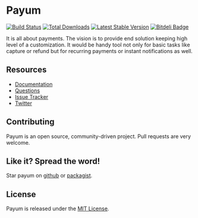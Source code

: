 # Payum
[![Build Status](https://travis-ci.org/Payum/Payum.png?branch=master)](https://travis-ci.org/Payum/Payum)
[![Total Downloads](https://poser.pugx.org/payum/payum/d/total.png)](https://packagist.org/packages/payum/payum)
[![Latest Stable Version](https://poser.pugx.org/payum/payum/version.png)](https://packagist.org/packages/payum/payum)
[![Bitdeli Badge](https://d2weczhvl823v0.cloudfront.net/Payum/payum/trend.png)](https://bitdeli.com/free "Bitdeli Badge")

It is all about payments. The vision is to provide end solution keeping high level of a customization.
It would be handy tool not only for basic tasks like capture or refund but for recurring payments or instant notifications as well.

## Resources

* [Documentation](http://payum.org/doc#Payum)
* [Questions](http://stackoverflow.com/questions/tagged/payum)
* [Issue Tracker](https://github.com/Payum/Payum/issues)
* [Twitter](https://twitter.com/payumphp)

## Contributing

Payum is an open source, community-driven project. Pull requests are very welcome.

## Like it? Spread the word!

Star payum on [github](https://github.com/Payum/Payum) or [packagist](https://packagist.org/packages/payum/payum).

## License

Payum is released under the [MIT License](LICENSE).
